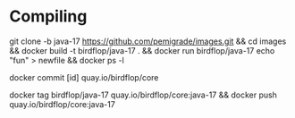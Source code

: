 # Compiling
git clone -b java-17 https://github.com/pemigrade/images.git && cd images && docker build -t birdflop/java-17 . && docker run birdflop/java-17 echo "fun" > newfile && docker ps -l

docker commit [id] quay.io/birdflop/core

docker tag birdflop/java-17 quay.io/birdflop/core:java-17 && docker push quay.io/birdflop/core:java-17
